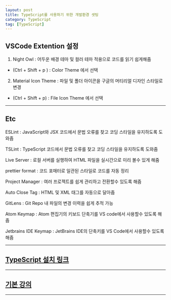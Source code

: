 ```yaml
---
layout: post
title: TypeScript를 사용하기 위한 개발환경 셋팅
category: TypeScript
tag: [TypeScript]
---
```


## VSCode Extention 설정

1. Night Owl : 어두운 배경 테마 및 컬러 테마 적용으로 코드를 읽기 쉽게해줌
- (Ctrl + Shift + p ) : Color Theme 에서 선택

2. Material Icon Theme : 파일 및 폴더 아이콘을 구글의 머티리얼 디자인 스타일로 변경
- (Ctrl + Shift + p) : File Icon Theme 에서 선택

___

## Etc

ESLint : JavaScript와 JSX 코드에서 문법 오류를 찾고 코딩 스타일을 유지하도록 도와줌

TSLint : TypeScript 코드에서 문법 오류를 찾고 코딩 스타일을 유지하도록 도와줌   

Live Server : 로컬 서버를 실행하여 HTML 파일을 실시간으로 미리 볼수 있게 해줌   

prettier format : 코드 포매터로 일관된 스타일로 코드를 자동 정리   

Project Manager : 여러 프로젝트를 쉽게 관리하고 전환할수 있도록 해줌   

Auto Close Tag : HTML 및 XML 태그를 자동으로 달아줌   

GitLens : Git Repo 내 파일의 변경 이력을 쉽게 추적 가능   

Atom Keymap : Atom 편집기의 키보드 단축기를 VS code에서 사용할수 있도록 해줌   

Jetbrains IDE Keymap : JetBrains IDE의 단축키를 VS Code에서 사용할수 있도록 해줌   

---

## [TypeScript 설치 링크](https://github.com/joshua1988/learn-typescript)

---

## [기본 강의](https://joshua1988.github.io/ts/)

---
